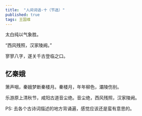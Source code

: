 ```yaml
---
title:  "人间词话-十（节选）"
published: true
tags: 王国维
---
```


太白纯以气象胜。

“西风残照，汉家陵阙。”

寥寥八字，遂关千古登临之口。

## 忆秦娥

箫声咽，秦娥梦断秦楼月。秦楼月，年年柳色，灞陵伤别。

乐游原上清秋节，咸阳古道音尘绝。音尘绝，西风残照，汉家陵阙。

PS: 去各个古诗词描述的地方背诵遍，感觉应该还是蛮有意思的。
